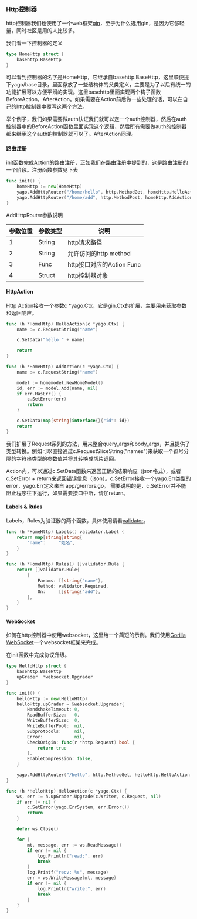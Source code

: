 ### Http控制器

http控制器我们也使用了一个web框架[gin](https://github.com/gin-gonic/gin)，至于为什么选用gin，是因为它够轻量，同时社区是用的人比较多。

我们看一下控制器的定义

```go
type HomeHttp struct {
	basehttp.BaseHttp
}
```

可以看到控制器的名字是HomeHttp，它继承自basehttp.BaseHttp，这里顺便提下yago/base目录，里面存放了一些结构体的父类定义，主要是为了以后有统一的功能扩展可以方便平滑的实现。这里basehttp里面实现两个钩子函数BeforeAction，AfterAction。如果需要在Action前后做一些处理的话，可以在自己的http控制器中覆写这两个方法。

举个例子，我们如果需要做auth认证我们就可以定一个auth控制器，然后在auth控制器中的BeforeAction函数里面实现这个逻辑，然后所有需要做auth的控制器都来继承这个auth的控制器就可以了。AfterAction同理。

#### 路由注册
init函数完成Action的路由注册，正如我们在[路由注册](../route/route.md)中提到的，这是路由注册的一个阶段。注册函数参数见下表

```go
func init() {
	homeHttp := new(HomeHttp)
	yago.AddHttpRouter("/home/hello", http.MethodGet, homeHttp.HelloAction, homeHttp)
	yago.AddHttpRouter("/home/add", http.MethodPost, homeHttp.AddAction, homeHttp)
}
```

AddHttpRouter参数说明

| 参数位置 | 参数类型 | 说明 |
| ------- | ------- | ------- |
| 1 | String | http请求路径 |
| 2 | String | 允许访问的http method |
| 3 | Func | http接口对应的Action Func |
| 4 | Struct | http控制器对象 |

#### HttpAction

Http Action接收一个参数c *yago.Ctx，它是gin.Ctx的扩展，主要用来获取参数和返回响应。

```go
func (h *HomeHttp) HelloAction(c *yago.Ctx) {
	name := c.RequestString("name")

	c.SetData("hello " + name)

	return
}

func (h *HomeHttp) AddAction(c *yago.Ctx) {
	name := c.RequestString("name")

	model := homemodel.NewHomeModel()
	id, err := model.Add(name, nil)
	if err.HasErr() {
		c.SetError(err)
		return
	}

	c.SetData(map[string]interface{}{"id": id})
	return
}
```

我们扩展了Request系列的方法，用来整合query_args和body_args，并且提供了类型转换。例如可以直接通过c.RequestSliceString("names")来获取一个逗号分隔的字符串类型的参数值并将其转换成切片返回。

Action内，可以通过c.SetData函数来返回正确的结果响应（json格式），或者c.SetError + return来返回错误信息（json）。c.SetError接收一个yago.Err类型的error，yago.Err定义来自 app/g/errors.go。 需要说明的是，c.SetError并不能阻止程序往下运行，如果需要接口中断，请加return。

#### Labels & Rules

Labels，Rules为验证器的两个函数，具体使用请看[validator](../library/validator.md)。

```go
func (h *HomeHttp) Labels() validator.Label {
	return map[string]string{
		"name":     "姓名",
	}
}

func (h *HomeHttp) Rules() []validator.Rule {
	return []validator.Rule{
		{
			Params: []string{"name"},
			Method: validator.Required,
			On:     []string{"add"},
		},
	}
}
```

#### WebSocket

如何在http控制器中使用websocket，这里给一个简短的示例。我们使用[Gorilla WebSocket](https://github.com/gorilla/websocket)一个websocket框架来完成。

在init函数中完成协议升级。

```go
type HelloHttp struct {
	basehttp.BaseHttp
	upGrader  *websocket.Upgrader
}

func init() {
	helloHttp := new(HelloHttp)
	helloHttp.upGrader = &websocket.Upgrader{
		HandshakeTimeout: 0,
		ReadBufferSize:   0,
		WriteBufferSize:  0,
		WriteBufferPool:  nil,
		Subprotocols:     nil,
		Error:            nil,
		CheckOrigin: func(r *http.Request) bool {
			return true
		},
		EnableCompression: false,
	}

	yago.AddHttpRouter("/hello", http.MethodGet, helloHttp.HelloAction, helloHttp)
}

func (h *HelloHttp) HelloAction(c *yago.Ctx) {
	ws, err := h.upGrader.Upgrade(c.Writer, c.Request, nil)
	if err != nil {
		c.SetError(yago.ErrSystem, err.Error())
		return
	}

	defer ws.Close()

	for {
		mt, message, err := ws.ReadMessage()
		if err != nil {
			log.Println("read:", err)
			break
		}
		log.Printf("recv: %s", message)
		err = ws.WriteMessage(mt, message)
		if err != nil {
			log.Println("write:", err)
			break
		}
	}
}
```
